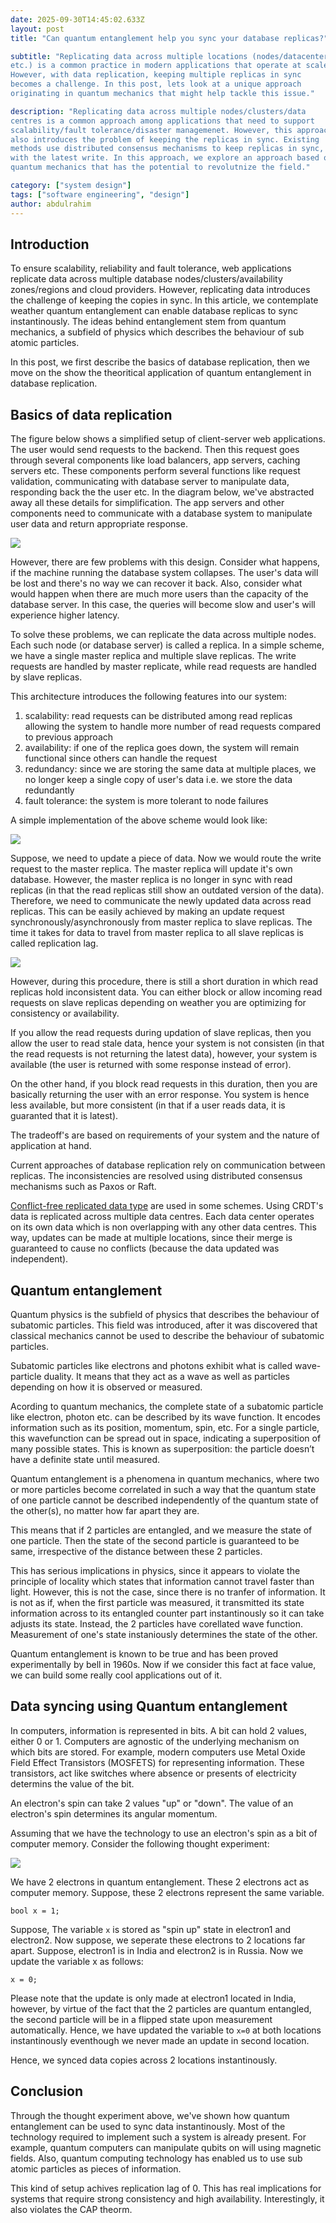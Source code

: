```yaml
---
date: 2025-09-30T14:45:02.633Z
layout: post
title: "Can quantum entanglement help you sync your database replicas?"

subtitle: "Replicating data across multiple locations (nodes/datacenters
etc.) is a common practice in modern applications that operate at scale.
However, with data replication, keeping multiple replicas in sync
becomes a challenge. In this post, lets look at a unique approach
originating in quantum mechanics that might help tackle this issue."

description: "Replicating data across multiple nodes/clusters/data
centres is a common approach among applications that need to support
scalability/fault tolerance/disaster managemenet. However, this approach
also introduces the problem of keeping the replicas in sync. Existing
methods use distributed consensus mechanisms to keep replicas in sync,
with the latest write. In this approach, we explore an approach based on
quantum mechanics that has the potential to revolutnize the field."

category: ["system design"]
tags: ["software engineering", "design"]
author: abdulrahim
---
```


## Introduction

To ensure scalability, reliability and fault tolerance, web applications
replicate data across multiple database nodes/clusters/availability
zones/regions and cloud providers. However, replicating data introduces
the challenge of keeping the copies in sync. In this article, we
contemplate weather quantum entanglement can enable database replicas to
sync instantinously. The ideas behind entanglement stem from quantum
mechanics, a subfield of physics which describes the behaviour of sub
atomic particles.

In this post, we first describe the basics of database replication, then
we move on the show the theoritical application of quantum entanglement
in database replication.

## Basics of data replication

The figure below shows a simplified setup of client-server web
applications. The user would send requests to the backend. Then this
request goes through several components like load balancers, app
servers, caching servers etc. These components perform several functions
like request validation, communicating with database server to
manipulate data, responding back the the user etc. In the diagram below,
we've abstracted away all these details for simplification.  The app
servers and other components need to communicate with a database system
to manipulate user data and return appropriate response.

![](https://i.ibb.co/WN8CjXFt/Screenshot-from-2025-09-30-21-37-32.png)

However, there are few problems with this design. Consider what happens,
if the machine running the database system collapses. The user's data
will be lost and there's no way we can recover it back. Also, consider
what would happen when there are much more users than the capacity of
the database server. In this case, the queries will become slow and
user's will experience higher latency.

To solve these problems, we can replicate the data across multiple
nodes. Each such node (or database server) is called a replica. In a
simple scheme, we have a single master replica and multiple slave
replicas.  The write requests are handled by master replicate, while
read requests are handled by slave replicas.

This architecture introduces the following features into our system:

1. scalability: read requests can be distributed among read replicas
   allowing the system to handle more number of read requests compared
   to previous approach
2. availability: if one of the replica goes down, the system will remain
   functional since others can handle the request
3. redundancy: since we are storing the same data at multiple places,
   we no longer keep a single copy of user's data i.e. we store the data
   redundantly
4. fault tolerance: the system is more tolerant to node failures

A simple implementation of the above scheme would look like:

![](https://i.ibb.co/tpqDCPpy/Screenshot-from-2025-09-30-22-17-35.png)

Suppose, we need to update a piece of data. Now we would route the write
request to the master replica. The master replica will update it's own
database. However, the master replica is no longer in sync with read
replicas (in that the read replicas still show an outdated version of
the data). Therefore, we need to communicate the newly  updated data
across read replicas. This can be easily achieved by making an update
request synchronously/asynchronously from master replica to slave
replicas.  The time it takes for data to travel from master replica to
all slave replicas is called replication lag.

![](https://i.ibb.co/8L9LvnV9/Screenshot-from-2025-09-30-22-26-01.png)

However, during this procedure, there is still a short duration in which
read replicas hold inconsistent data. You can either block or allow
incoming read requests on slave replicas depending on weather you are
optimizing for consistency or availability.

If you allow the read requests during updation of slave replicas, then
you allow the user to read stale data, hence your system is not
consisten (in that the read requests is not returning the latest data),
however, your system is available (the user is returned with some
response instead of error).

On the other hand, if you block read requests in this duration, then you
are basically returning the user with an error response. You system is
hence less available, but more consistent (in that if a user reads data,
it is guaranted that it is latest).

The tradeoff's are based on requirements of your system and the nature
of application at hand.

Current approaches of database replication rely on communication between
replicas. The inconsistencies are resolved using distributed consensus
mechanisms such as Paxos or Raft.

[Conflict-free replicated data
type](https://en.wikipedia.org/wiki/Conflict-free_replicated_data_type)
are used in some schemes. Using CRDT's data is replicated across
multiple data centres. Each data center operates on its own data which
is non overlapping with any other data centres. This way, updates can be
made at multiple locations, since their merge is guaranteed to cause no
conflicts (because the data updated was independent).

## Quantum entanglement

Quantum physics is the subfield of physics that describes the behaviour
of subatomic particles. This field was introduced, after it was
discovered that classical mechanics cannot be used to describe the
behaviour of subatomic particles.

Subatomic particles like electrons and photons exhibit what is called
wave-particle duality. It means that they act as a wave as well as
particles depending on how it is observed or measured.

Acording to quantum mechanics, the complete state of a subatomic
particle like electron, photon etc. can be described by its wave
function. It encodes information such as its position, momentum, spin,
etc. For a single particle, this wavefunction can be spread out in
space, indicating a superposition of many possible states. This is known
as superposition: the particle doesn’t have a definite state until
measured.

Quantum entanglement is a phenomena in quantum mechanics, where two or
more particles become correlated in such a way that the quantum state of
one particle cannot be described independently of the quantum state of
the other(s), no matter how far apart they are.

This means that if 2 particles are entangled, and we measure the state
of one particle. Then the state of the second particle is guaranteed to
be same, irrespective of the distance between these 2 particles.

This has serious implications in physics, since it appears to violate
the principle of locality which states that information cannot travel
faster than light. However, this is not the case, since there is no
tranfer of information. It is not as if, when the first particle was
measured, it transmitted its state information across to its entangled
counter part instantinously so it can take adjusts its state. Instead,
the 2 particles have corellated wave function. Measurement of one's
state instaniously determines the state of the other.

Quantum entanglement is known to be true and has been proved
experimentally by bell in 1960s. Now if we consider this fact at face
value, we can build some really cool applications out of it.

## Data syncing using Quantum entanglement

In computers, information is represented in bits. A bit can hold 2
values, either 0 or 1. Computers are agnostic of the underlying
mechanism on which bits are stored. For example, modern computers use
Metal Oxide Field Effect Transistors (MOSFETS) for representing
information. These transistors, act like switches where absence or
presents of electricity determins the value of the bit.

An electron's spin can take 2 values "up" or "down". The value of an
electron's spin determines its angular momentum. 


Assuming that we have
the technology to use an electron's spin as a bit of computer memory.
Consider the following thought experiment:

![](https://upload.wikimedia.org/wikipedia/commons/d/d6/CPdiagram.png)

We have 2 electrons in quantum entanglement. These 2 electrons act as
computer memory. Suppose, these 2 electrons represent the same variable.

```
bool x = 1;
```

Suppose, The variable `x` is stored as "spin up" state in electron1 and
electron2.  Now suppose, we seperate these electrons to 2 locations far
apart.  Suppose, electron1 is in India and electron2 is in Russia. Now
we update the variable x as follows:

```
x = 0;
```

Please note that the update is only made at electron1 located in
India, however, by virtue of the fact that the 2 particles are quantum
entangled, the second particle will be in a flipped state upon
measurement automatically. Hence, we have updated the variable to `x=0`
at both locations instantinously eventhough we never made an update in
second location.

Hence, we synced data copies across 2 locations instantinously.

## Conclusion

Through the thought experiment above, we've shown how quantum
entanglement can be used to sync data instantinously. Most of the
technology required to implement such a system is already present. For
example, quantum computers can manipulate qubits on will using magnetic
fields.  Also, quantum computing technology has enabled us to use sub
atomic particles as pieces of information.

This kind of setup achives replication lag of 0. This has real
implications for systems that require strong consistency and high
availability. Interestingly, it also violates the CAP theorm.
